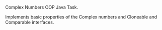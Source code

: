 Complex Numbers OOP Java Task.

Implements basic properties of the Complex numbers and Cloneable
and Comparable interfaces.
